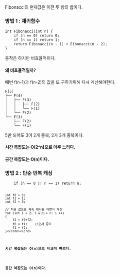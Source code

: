 <p>Fibonacci의 현재값은 이전 두 항의 합이다.</p>
<h3 id="방법-1--재귀함수">방법 1 : 재귀함수</h3>
<pre><code class="language-cs">int Fibonacci(int n) {
    if (n == 0) return 0;
    if (n == 1) return 1;
    return Fibonacci(n - 1) + Fibonacci(n - 2);
}</code></pre>
<p>동작은 하지만 비효율적이다.</p>
<h4 id="왜-비효율적일까">왜 비효율적일까?</h4>
<p>매번 f(n-1)과 f(n-2)의 값을 또 구하기위해 다시 계산해야한다.</p>
<pre><code class="language-cs">F(5)
├── F(4)
│   ├── F(3)
│   │   ├── F(2)
│   │   └── F(1)
│   └── F(2)
└── F(3)
    ├── F(2)
    └── F(1)</code></pre>
<p>5만 되어도 3이 2개 중복, 2가 3개 중복이다.</p>
<h4 id="시간-복잡도는-o2n으로-아주-느리다">시간 복잡도는 O(2^n)으로 아주 느리다.</h4>
<h4 id="공간-복잡도는-on이다">공간 복잡도는 O(n)이다.</h4>
<h3 id="방법-2--단순-반복-캐싱">방법 2 : 단순 반복 캐싱</h3>
<pre><code class="language-cs">    if (n == 0 || n == 1) return n;

    int f0 = 0;
    int f1 = 1;
    int f2 = 0;

    // 처음 값으로 계속 재사용 하면서 계산
    for (int i = 2; i &lt;= n; i ++)
    {
        f2 = f0+f2;
        f0 = f1;    //순서 중요
        f1 = f2;
    }</code></pre>
<h4 id="시간-복잡도는-on으로-비교적-빠르다">시간 복잡도는 O(n)으로 비교적 빠르다.</h4>
<h4 id="공간-복잡도는-on이다-1">공간 복잡도는 O(n)이다.</h4>